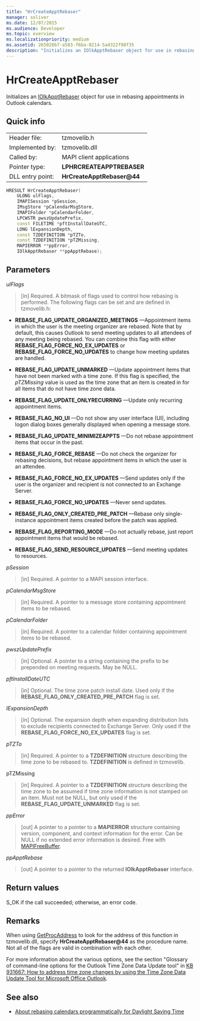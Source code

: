 ```yaml
---
title: "HrCreateApptRebaser"
manager: soliver
ms.date: 12/07/2015
ms.audience: Developer
ms.topic: overview
ms.localizationpriority: medium
ms.assetid: 265028b7-a583-f6ba-0214-5a4322f98f35
description: "Initializes an IOlkApptRebaser object for use in rebasing appointments in Outlook calendars."
---
```


# HrCreateApptRebaser

Initializes an [IOlkApptRebaser](iolkapptrebaser.md) object for use in rebasing appointments in Outlook calendars. 
  
## Quick info

|||
|:-----|:-----|
|Header file:  <br/> |tzmovelib.h  <br/> |
|Implemented by:  <br/> |tzmovelib.dll  <br/> |
|Called by:  <br/> |MAPI client applications  <br/> |
|Pointer type:  <br/> |**LPHRCREATEAPPTREBASER** <br/> |
|DLL entry point:  <br/> |**HrCreateApptRebaser@44** <br/> |
   
```cpp
HRESULT HrCreateApptRebaser(  
    ULONG ulFlags, 
    IMAPISession *pSession, 
    IMsgStore *pCalendarMsgStore, 
    IMAPIFolder *pCalendarFolder, 
    LPCWSTR pwszUpdatePrefix, 
    const FILETIME *pftInstallDateUTC, 
    LONG lExpansionDepth, 
    const TZDEFINITION *pTZTo, 
    const TZDEFINITION *pTZMissing, 
    MAPIERROR **ppError, 
    IOlkApptRebaser **ppApptRebase); 

```

## Parameters

_ulFlags_
  
> [in] Required. A bitmask of flags used to control how rebasing is performed. The following flags can be set and are defined in tzmovelib.h:
    
   - **REBASE_FLAG_UPDATE_ORGANIZED_MEETINGS** —Appointment items in which the user is the meeting organizer are rebased. Note that by default, this causes Outlook to send meeting updates to all attendees of any meeting being rebased. You can combine this flag with either **REBASE_FLAG_FORCE_NO_EX_UPDATES** or **REBASE_FLAG_FORCE_NO_UPDATES** to change how meeting updates are handled. 
    
   - **REBASE_FLAG_UPDATE_UNMARKED** —Update appointment items that have not been marked with a time zone. If this flag is specified, the  *pTZMissing*  value is used as the time zone that an item is created in for all items that do not have time zone data. 
    
   - **REBASE_FLAG_UPDATE_ONLYRECURRING** —Update only recurring appointment items. 
    
   - **REBASE_FLAG_NO_UI** —Do not show any user interface (UI), including logon dialog boxes generally displayed when opening a message store. 
    
   - **REBASE_FLAG_UPDATE_MINIMIZEAPPTS** —Do not rebase appointment items that occur in the past. 
    
   - **REBASE_FLAG_FORCE_REBASE** —Do not check the organizer for rebasing decisions, but rebase appointment items in which the user is an attendee. 
    
   - **REBASE_FLAG_FORCE_NO_EX_UPDATES** —Send updates only if the user is the organizer and recipient is not connected to an Exchange Server. 
    
   - **REBASE_FLAG_FORCE_NO_UPDATES** —Never send updates. 
    
   - **REBASE_FLAG_ONLY_CREATED_PRE_PATCH** —Rebase only single-instance appointment items created before the patch was applied. 
    
   - **REBASE_FLAG_REPORTING_MODE** —Do not actually rebase, just report appointment items that would be rebased. 
    
   - **REBASE_FLAG_SEND_RESOURCE_UPDATES** —Send meeting updates to resources. 
    
_pSession_
  
> [in] Required. A pointer to a MAPI session interface.
    
_pCalendarMsgStore_
  
> [in] Required. A pointer to a message store containing appointment items to be rebased.
    
_pCalendarFolder_
  
> [in] Required. A pointer to a calendar folder containing appointment items to be rebased.
    
_pwszUpdatePrefix_
  
> [in] Optional. A pointer to a string containing the prefix to be prepended on meeting requests. May be NULL.
    
_pftInstallDateUTC_
  
> [in] Optional. The time zone patch install date. Used only if the **REBASE_FLAG_ONLY_CREATED_PRE_PATCH** flag is set. 
    
_IExpansionDepth_
  
> [in] Optional. The expansion depth when expanding distribution lists to exclude recipients connected to Exchange Server. Only used if the **REBASE_FLAG_FORCE_NO_EX_UPDATES** flag is set. 
    
_pTZTo_
  
> [in] Required. A pointer to a **TZDEFINITION** structure describing the time zone to be rebased to. **TZDEFINITION** is defined in tzmovelib. 
    
pTZMissing
  
> [in] Required. A pointer to a **TZDEFINITION** structure describing the time zone to be assumed if time zone information is not stamped on an item. Must not be NULL, but only used if the **REBASE_FLAG_UPDATE_UNMARKED** flag is set. 
    
_ppError_
  
> [out] A pointer to a pointer to a **MAPIERROR** structure containing version, component, and context information for the error. Can be NULL if no extended error information is desired. Free with [MAPIFreeBuffer](https://msdn.microsoft.com/library/9412594f-8acc-4c7e-a668-4ec1da0ad9cf%28Office.15%29.aspx). 
    
_ppApptRebase_
  
> [out] A pointer to a pointer to the returned **IOlkApptRebaser** interface. 
    
## Return values

S_OK if the call succeeded; otherwise, an error code.
  
## Remarks

When using [GetProcAddress](https://msdn.microsoft.com/library/a0d7fc09-f888-4f46-a571-d3719a627597%28Office.15%29.aspx) to look for the address of this function in tzmovelib.dll, specify **HrCreateApptRebaser@44** as the procedure name. Not all of the flags are valid in combination with each other. 
  
For more information about the various options, see the section "Glossary of command-line options for the Outlook Time Zone Data Update tool" in [KB 931667: How to address time zone changes by using the Time Zone Data Update Tool for Microsoft Office Outlook](https://support.microsoft.com/kb/931667/en-us).
  
## See also

- [About rebasing calendars programmatically for Daylight Saving Time](about-rebasing-calendars-programmatically-for-daylight-saving-time.md)

